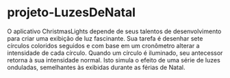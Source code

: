 # projeto-LuzesDeNatal
 O aplicativo ChristmasLights depende de seus talentos de desenvolvimento para criar uma exibição de luz fascinante. Sua tarefa é desenhar sete círculos coloridos seguidos e com base em um cronômetro alterar a intensidade de cada círculo. Quando um círculo é iluminado, seu antecessor retorna à sua intensidade normal.  Isto simula o efeito de uma série de luzes onduladas, semelhantes às exibidas durante as férias de Natal.
